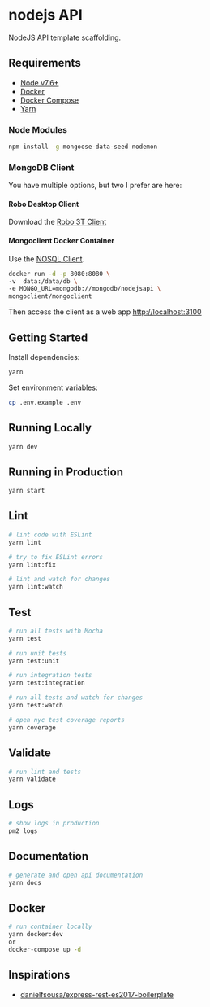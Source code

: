 # nodejs API

NodeJS API template scaffolding.

## Requirements

 - [Node v7.6+](https://nodejs.org/en/download/current/)
 - [Docker](https://www.docker.com/)
 - [Docker Compose](https://docs.docker.com/compose/install/)
 - [Yarn](https://yarnpkg.com/en/docs/install)

### Node Modules

```bash
npm install -g mongoose-data-seed nodemon
```
### MongoDB Client
You have multiple options, but two I prefer are here:

#### Robo Desktop Client
Download the [Robo 3T Client](https://robomongo.org/download)
#### Mongoclient Docker Container
Use the [NOSQL Client](https://www.nosqlclient.com/docs/start.html#docker).

```bash
docker run -d -p 8080:8080 \
-v  data:/data/db \
-e MONGO_URL=mongodb://mongodb/nodejsapi \
mongoclient/mongoclient
```

Then access the client as a web app [http://localhost:3100](http://localhost:3100)
## Getting Started

Install dependencies:

```bash
yarn
```

Set environment variables:

```bash
cp .env.example .env
```

## Running Locally

```bash
yarn dev
```

## Running in Production

```bash
yarn start
```

## Lint

```bash
# lint code with ESLint
yarn lint

# try to fix ESLint errors
yarn lint:fix

# lint and watch for changes
yarn lint:watch
```

## Test

```bash
# run all tests with Mocha
yarn test

# run unit tests
yarn test:unit

# run integration tests
yarn test:integration

# run all tests and watch for changes
yarn test:watch

# open nyc test coverage reports
yarn coverage
```

## Validate

```bash
# run lint and tests
yarn validate
```

## Logs

```bash
# show logs in production
pm2 logs
```

## Documentation

```bash
# generate and open api documentation
yarn docs
```

## Docker

```bash
# run container locally
yarn docker:dev
or
docker-compose up -d
```

## Inspirations

 - [danielfsousa/express-rest-es2017-boilerplate](https://github.com/danielfsousa/express-rest-es2017-boilerplate)
